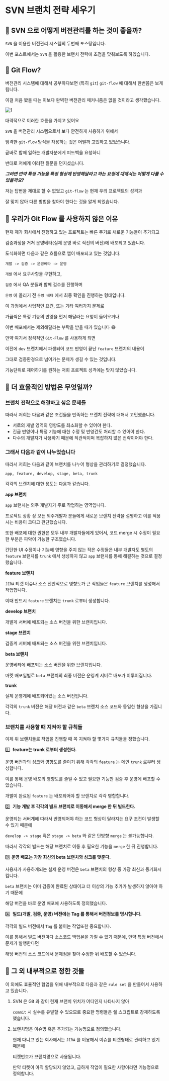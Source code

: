 # SVN 브랜치 전략 세우기

## 📌 SVN 으로 어떻게 버전관리를 하는 것이 좋을까?

`SVN` 을 이용한 버전관리 시스템의 두번째 포스팅입니다.

이번 포스트에서는 `SVN` 을 활용한 브랜치 전략에 초점을 맞춰보도록 하겠습니다.

## 📌 Git Flow?

버전관리 시스템에 대해서 공부하다보면 (특히 `git`) `git-flow` 에 대해서 한번쯤은 보게 됩니다.

이걸 처음 봤을 때는 이보다 완벽한 버전관리 매커니즘은 없을 것이라고 생각했습니다.

![1](https://user-images.githubusercontent.com/37819666/154965916-43a61bdf-9823-4ca3-993e-577ba0415585.png)

대략적으로 이러한 흐름을 가지고 있어요

`SVN` 을 버전관리 시스템으로서 보다 안전하게 사용하기 위해서

엄격한 `git-flow` 방식을 차용하는 것은 어떨까 고민하고 있었습니다.

곧바로 함께 일하는 개발자분에게 피드백을 요청하니

반대로 저에게 이러한 질문을 던지셨습니다.

**_그러면 만약 특정 기능을 특정 형상에 반영해달라고 하는 요청에 대해서는 어떻게 다룰 수 있을까요?_**

저는 답변을 제대로 할 수 없었고 `git-flow` 는 현재 우리 프로젝트의 성격과

잘 맞지 않아 다른 방법을 찾아야 한다는 것을 알게 되었습니다.

## 📌 우리가 Git Flow 를 사용하지 않은 이유

현재 제가 회사에서 진행하고 있는 프로젝트는 빠른 주기로 새로운 기능들이 추가되고

검증과정을 거쳐 운영베타(실제 운영 바로 직전의 버전)에 배포되고 있습니다.

도식화하면 다음과 같은 흐름으로 앱이 배포되고 있는 것입니다.

```
개발 -> 검증 -> 운영베타 -> 운영
```

`개발` 에서 요구사항을 구현하고,

`검증` 에서 QA 분들과 함께 검수를 진행하며

`운영` 에 올리기 전 `운영 베타` 에서 최종 확인을 진행하는 형태입니다.

이 과정에서 사업적인 요건, 또는 기타 여러가지 문제로

가끔씩은 특정 기능의 반영을 먼저 해달라는 요청이 들어오거나

이번 배포에서는 제외해달라는 부탁을 받을 때가 있습니다 😅

만약 여기서 정석적인 `Git-Flow` 를 사용하게 되면

이전에 `dev` 브랜치에서 파생되어 코드 반영이 끝난 `feature` 브랜치의 내용이

그대로 검증환경으로 넘어가는 문제가 생길 수 있는 것입니다.

기능단위로 제어하기를 원하는 저희 프로젝트 성격에는 맞지 않았습니다.

## 📌 더 효율적인 방법은 무엇일까?

### 브랜치 전략으로 해결하고 싶은 문제들

따라서 저희는 다음과 같은 조건들을 만족하는 브랜치 전략에 대해서 고민했습니다.

- 서로의 개발 영역의 영향도를 최소화할 수 있어야 한다.
- 긴급 반영이나 특정 기능에 대한 수정 및 반영건도 처리할 수 있어야 한다.
- 다수의 개발자가 사용하기 때문에 직관적이며 복잡하지 않은 전략이어야 한다.

### 그래서 다음과 같이 나누었습니다

따라서 저희는 다음과 같이 브랜치를 나누어 형상을 관리하기로 결정했습니다.

```
app, feature, develop, stage, beta, trunk
```

각각의 브랜치에 대한 용도는 다음과 같습니다.

**app 브랜치**

`app` 브랜치는 외주 개발자가 주로 작업하는 영역입니다.

프로젝트 상황 상 모든 외주개발자 분들에게 새로운 브랜치 전략을 설명하고 이를 적용시는 비용이 크다고 판단했습니다.

또한 배포에 대한 권한은 모두 내부 개발자들에게 있어서, 코드 merge 시 수정이 필요한 부분은 파악이 가능한 구조였습니다.

간단한 UI 수정이나 기능에 영향을 주지 않는 작은 수정들은 내부 개발자도 별도의 `feature` 브랜치를 `trunk` 에서 생성하지 않고 `app` 브랜치를 통해 해결하는 것으로 결정했습니다.

**feature 브랜치**

`JIRA` 티켓 이슈나 소스 전반적으로 영향도가 큰 작업들은 `feature` 브랜치를 생성해서 작업합니다.

이때 반드시 `feature` 브랜치는 `trunk` 로부터 생성합니다.

**develop 브랜치**

개발계 서버에 배포되는 소스 버전을 위한 브랜치입니다.

**stage 브랜치**

검증계 서버에 배포되는 소스 버전을 위한 브랜치입니다.

**beta 브랜치**

운영베타에 배포되는 소스 버전을 위한 브랜치입니다.

마켓 배포일별로 `beta` 브랜치의 최종 버전은 운영계 서버로 배포가 이루어집니다.

**trunk**

실제 운영계에 배포되어있는 소스 버전입니다.

각각의 `trunk` 버전은 해당 버전과 같은 `beta` 브랜치 소스 코드와 동일한 형상을 가집니다.

### 브랜치를 사용할 때 지켜야 할 규칙들

이제 위 브랜치들로 작업을 진행할 때 꼭 지켜야 할 몇가지 규칙들을 정했습니다.

1️⃣  **feature는 trunk 로부터 생성한다.**

운영 버전과의 싱크와 영향도를 줄이기 위해 각각의 `feature` 는 메인 `trunk` 로부터 생성합니다.

이를 통해 운영 배포의 영향도를 줄일 수 있고 필요한 기능만 검증 후 운영에 배포할 수 있습니다.

개발이 완료된 `feature` 는 배포되어야 할 브랜치로 각각 병합합니다.

2️⃣  **기능 개발 후 각각의 빌드 브랜치로 이동해서 merge 한 뒤 빌드한다.**

운영되는 서버계에 따라서 반영되어야 하는 코드 형상이 달라지는 요구 조건이 발생할 수 있기 때문에

`develop -> stage` 혹은 `stage -> beta` 와 같은 단방향 `merge` 는 불가능합니다.

따라서 각각의 빌드는 해당 브랜치로 이동 후 필요한 기능을 `merge` 한 뒤 진행합니다.

3️⃣ **운영 배포는 가장 최신의 beta 브랜치와 싱크를 맞춘다.**

사용자가 사용하게되는 실제 운영 버전은 `beta` 브랜치의 형상 중 가장 최신과 동기화시킵니다.

`beta` 브랜치는 이미 검증이 완료된 상태이고 더 이상의 기능 추가가 발생하지 않아야 하기 때문에

해당 버전을 바로 운영 배포에 사용하도록 정의했습니다.

4️⃣  **빌드(개발, 검증, 운영) 버전에는 Tag 를 통해서 버전정보를 명시합니다.**

각각의 빌드 버전에서 `Tag` 를 붙이는 작업또한 중요합니다.

이를 통해서 빌드 버전마다 소스코드 백업본을 가질 수 있기 때문에, 만약 특정 버전에서 문제가 발행한다면

해당 버전의 소스 코드에서 문제점을 찾아 수정한 뒤 배포할 수 있습니다.

## 📌 그 외 내부적으로 정한 것들

이 외에도 효율적인 협업을 위해 내부적으로 다음과 같은 `rule set` 을 만들어서 사용하고 있습니다.

1. SVN 은 Git 과 같이 현재 브랜치 위치가 어디인지 나타나지 않아

   `commit` 시 실수를 유발할 수 있으므로 중요한 명령들은 쉘 스크립트로 강제하도록 했습니다.

2. 브랜치명은 이슈명 혹은 추가되는 기능명으로 정의했습니다.

   현재 다니고 있는 회사에서는 `JIRA` 를 이용해서 이슈를 티켓형태로 관리하고 있기 때문에

   티켓번호가 브랜치명으로 사용됩니다.

   만약 티켓이 아직 할당되지 않았고, 급하게 작업이 필요한 사항이라면 기능명으로 정의합니다.
